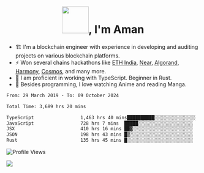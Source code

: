 <h1 align="center"><img src="https://media2.giphy.com/media/v1.Y2lkPTc5MGI3NjExZmx5c2N1N2lkbjg5NnI3ajI2ZXhxZ24yZ3cxcmJibTZrMWZkbjlxaSZlcD12MV9pbnRlcm5hbF9naWZfYnlfaWQmY3Q9Zw/AFdcYElkoNAUE/giphy.webp" width="70">, I'm Aman</h1>

- 🏗️ I'm a blockchain engineer with experience in developing and auditing projects on various blockchain platforms.
- ⚡ Won several chains hackathons like [ETH India](https://devfolio.co/projects/hivm-hybrid-intent-virtual-machine-3ba1), [Near](https://medium.com/encode-club/encode-x-near-hackathon-finale-prizewinners-and-summary-fcf6e409ab07), [Algorand](https://algorand-innovate.hackerearth.com), [Harmony](https://medium.com/harmony-one/winners-of-the-hack-the-horizon-hackathon-ae04f95b71ab), [Cosmos](https://www.hackerearth.com/challenges/hackathon/hackatom-india/), and many more.
- 🌊 I am proficient in working with TypeScript. Beginner in Rust.
- 🍣 Besides programming, I love watching Anime and reading Manga.

<!--START_SECTION:waka-->

```txt
From: 29 March 2019 - To: 09 October 2024

Total Time: 3,689 hrs 20 mins

TypeScript                 1,463 hrs 40 mins██████████░░░░░░░░░░░░░░░   39.67 %
JavaScript                 728 hrs 7 mins  █████░░░░░░░░░░░░░░░░░░░░   19.74 %
JSX                        410 hrs 16 mins ██▓░░░░░░░░░░░░░░░░░░░░░░   11.12 %
JSON                       198 hrs 43 mins █▒░░░░░░░░░░░░░░░░░░░░░░░   05.39 %
Rust                       135 hrs 45 mins █░░░░░░░░░░░░░░░░░░░░░░░░   03.68 %
```

<!--END_SECTION:waka-->

![Profile Views](https://komarev.com/ghpvc/?username=amanraj1608&label=Profile%20views&color=0e75b6&style=flat-square)

![](https://hit.yhype.me/github/profile?user_id=42104907)
